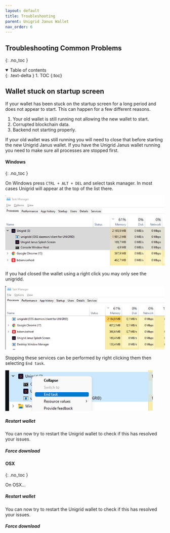 ```yaml
---
layout: default
title: Troubleshooting
parent: Unigrid Janus Wallet
nav_order: 6
---
```


## Troubleshooting Common Problems
{: .no_toc }

<details open markdown="block">
  <summary>
    Table of contents
  </summary>
  {: .text-delta }
1. TOC
{:toc}
</details>

## Wallet stuck on startup screen

If your wallet has been stuck on the startup screen for a long period and does not appear to start. This can happen for a few different reasons.

1.  Your old wallet is still running not allowing the new wallet to start.
2.  Corrupted blockchain data.
3.  Backend not starting properly.

If your old wallet was still running you will need to close that before starting the new Unigrid Janus wallet. If you have the Unigrid Janus wallet running you need to make sure all processes are stopped first.

#### Windows

{: .no_toc }

On Windows press `CTRL + ALT + DEL` and select task manager. In most cases Unigrid will appear at the top of the list there.

![](../../assets/images/task-manager.png)

If you had closed the wallet using a right click you may only see the unigridd.

![](../../assets/images/only-unigridd.png)

Stopping these services can be performed by right clicking them then selecting `End task`.

![](../../assets/images/end-task.png)

##### Restart wallet

You can now try to restart the Unigrid wallet to check if this has resolved your issues.

##### Force download

#### OSX

{: .no_toc }

On OSX...

##### Restart wallet

You can now try to restart the Unigrid wallet to check if this has resolved your issues.

##### Force download

